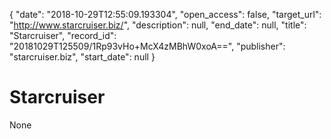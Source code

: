 {
  "date": "2018-10-29T12:55:09.193304", 
  "open_access": false, 
  "target_url": "http://www.starcruiser.biz/", 
  "description": null, 
  "end_date": null, 
  "title": "Starcruiser", 
  "record_id": "20181029T125509/1Rp93vHo+McX4zMBhW0xoA==", 
  "publisher": "starcruiser.biz", 
  "start_date": null
}

# Starcruiser

None